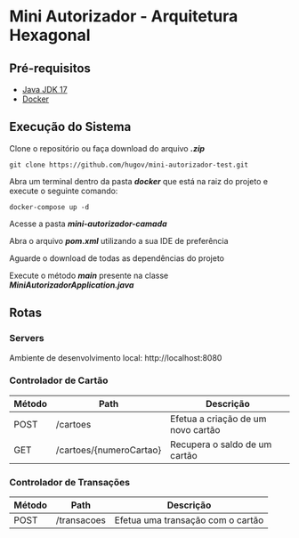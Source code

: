 # Mini Autorizador - Arquitetura Hexagonal

## Pré-requisitos
- [Java JDK 17](https://www.oracle.com/br/java/technologies/downloads/#java17)
- [Docker](https://www.docker.com/products/docker-desktop/)

## Execução do Sistema

Clone o repositório ou faça download do arquivo ***.zip***
```
git clone https://github.com/hugov/mini-autorizador-test.git
```

Abra um terminal dentro da pasta ***docker*** que está na raiz do projeto e execute o seguinte comando:
```
docker-compose up -d
```

Acesse a pasta ***mini-autorizador-camada***

Abra o arquivo ***pom.xml*** utilizando a sua IDE de preferência

Aguarde o download de todas as dependências do projeto

Execute o método ***main*** presente na classe ***MiniAutorizadorApplication.java***

## Rotas

### Servers
Ambiente de desenvolvimento local: http://localhost:8080

### Controlador de Cartão
| Método  | Path  | Descrição                          |
| ------------ | ------------ |------------------------------------|
| POST  |  /cartoes | Efetua a criação de um novo cartão |
| GET  |  /cartoes/{numeroCartao} | Recupera o saldo de um cartão      |

### Controlador de Transações
| Método  | Path  | Descrição                         |
| ------------ | ------------ |-----------------------------------|
| POST  |  /transacoes | Efetua uma transação com o cartão |